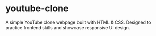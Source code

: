 # youtube-clone
A simple YouTube clone webpage built with HTML &amp; CSS.  Designed to practice frontend skills and showcase responsive UI design.

